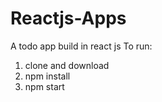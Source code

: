 # Reactjs-Apps
A todo app build in react js 
To run: 
1. clone and download
2. npm install
3. npm start
